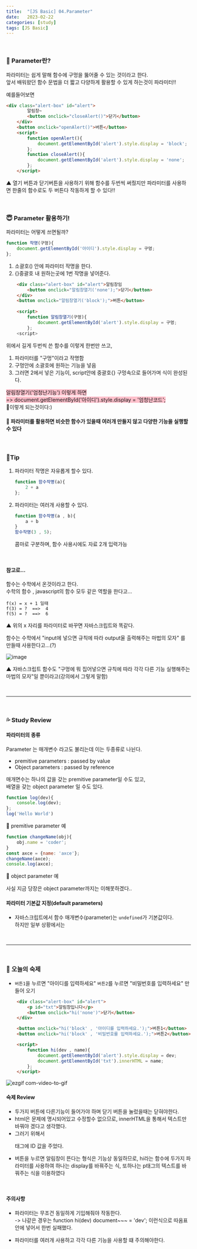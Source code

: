 ```yaml
---
title:  "[JS Basic] 04.Parameter"
date:   2023-02-22
categories: [study]
tags: [JS Basic]
---
```

<br>

### 🙂 Parameter란?

파라미터는 쉽게 말해 함수에 구멍을 뚫어줄 수 있는 것이라고 한다.    
앞서 배워왔던 함수 문법을 더 짧고 다양하게 활용할 수 있게 하는것이 파라미터!!

예를들어보면

```html
<div class="alert-box" id="alert">
        알림창~
        <button onclick="closeAlert()">닫기</button>
    </div>
    <button onclick="openAlert()">버튼</button>
    <script>
        function openAlert(){
            document.getElementById('alert').style.display = 'block';
        };
        function closeAlert(){
            document.getElementById('alert').style.display = 'none';
        };
    </script>
```
▲ 열기 버튼과 닫기버튼을 사용하기 위해 함수를 두번씩 써줬지만 파라미터를 사용하면 한줄의 함수로도 두 버튼다 작동하게 할 수 있다!!

<br>

### 😇 Parameter 활용하기!

파라미터는 어떻게 쓰면될까?

```javascript
function 작명(구멍){
    document.getElementById('아이디').style.display = 구멍;
};
```
1. 소괄호() 안에 파라미터 작명을 한다.
2. {}중괄호 내 원하는곳에 1번 작명을 넣어준다.


```html
    <div class="alert-box" id="alert">알림창임
        <button onclick="알림창열기('none');">닫기</button>
    </div>
    <button onclick="알림창열기('block');">버튼</button>
    
    <script>
        function 알림창열기(구멍){
            document.getElementById('alert').style.display = 구멍;
        };
    <script>
```
위에서 길게 두번씩 쓴 함수를 이렇게 한번만 쓰고,   
1. 파라미터를 "구멍"이라고 작명함
1. 구멍안에 소괄호에 원하는 기능을 넣음
3. 그러면 2에서 넣은 기능이, script안에 중괄호{} 구멍속으로 들어가며 식이 완성된다.

<span style="background:#FFC0CB;">알림창열기('엄청난기능') 이렇게 하면    
=> document.getElementById('아이디').style.display = '엄청난코드'; </span>    
🔺이렇게 되는것이다:)   

#### 🙂 파라미터를 활용하면 비슷한 함수가 있을때 여러개 만들지 않고 다양한 기능을 실행할 수 있다 

<br>

### 📌Tip

1. 파라미터 작명은 자유롭게 할수 있다.

    ```javascript
    function 함수작명(a){
        2 + a
    };
    ```

1. 파라미터는 여러개 사용할 수 있다.

    ```javascript
    function 함수작명(a , b){
        a + b
    }
    함수작명(3 , 5);
    ```
    콤마로 구분하며, 함수 사용시에도 자료 2개 입력가능

<br>

#### 참고로...

함수는 수학에서 온것이라고 한다.    
수학의 함수 , javascript의 함수 모두 같은 역할을 한다고...   

```
f(x) = x + 1 일때
f(3) = ?  ==>  4
f(5) = ?  ==>  6
```
▲ 위의 x 자리를 파라미터로 바꾸면 자바스크립트와 똑같다.    

함수는 수학에서 "input에 넣으면 규칙에 따라 output울 출력해주는 마법의 모자" 를 만들때 사용한다고...(?)

![image](https://user-images.githubusercontent.com/115879536/220539633-8180f908-8976-41ee-bc60-40a1c396d8bf.png)

▲ 자바스크립트 함수도 "구멍에 뭐 집어넣으면 규칙에 따라 각각 다른 기능 실행해주는 마법의 모자"일 뿐이라고(강의에서 그렇게 말함)

<br>

---

<br>


### 💦 Study Review

#### 파라미터의 종류

Parameter 는 매개변수 라고도 불리는데 이는 두종류로 나뉜다.

- premitive parameters : passed by value
- Object parameters : passed by reference

매개면수는 하나의 값을 갖는 premitive parameter일 수도 있고,    
배열을 갖는 object parameter 일 수도 있다.

```javascript
function log(dev){
    console.log(dev);
};
log('Hello World')
```
🔺 premitive parameter 예

```javascript
function changeName(obj){
    obj.name = 'coder';
}
const axce = {name: 'axce'};
changeName(axce);
console.log(axce);
```
🔺 object parameter 예

사실 지금 당장은 object parameter까지는 이해못하겠다..

#### 파라미터 기본값 지정(default parameters)   
- 자바스크립트에서 함수 매개변수(parameter)는 `undefined`가 기본값이다.    
하지만 일부 상황에서는 

<br>

---

<br>

### 📑 오늘의 숙제
- `버튼1`을 누르면 "아이디를 입력하세요" `버튼2`를 누르면 "비밀번호를 입력하세요" 만들어 오기

```html
    <div class="alert-box" id="alert">
        <p id="txt">알림창입니다</p>
        <button onclick="hi('none')">닫기</button>
    </div>

    <button onclick="hi('block' , '아이디를 입력하세요.');">버튼1</button>
    <button onclick="hi('block' , '비밀번호를 입력하세요.');">버튼2</button>

    <script>
        function hi(dev , name){
            document.getElementById('alert').style.display = dev;
            document.getElementById('txt').innerHTML = name;
        };
    </script>
```
![ezgif com-video-to-gif](https://user-images.githubusercontent.com/115879536/220540952-f190474e-52e0-4b75-afc5-ee344e6bc4c4.gif)

#### 숙제 Review   

- 두가지 버튼에 다른기능이 들어가야 하며 닫기 버튼을 눌렀을때는 닫혀야한다.
- html은 문제에 명시되어있고 수정할수 없으므로, innerHTML을 통해서 텍스트만 바꿔야 겠다고 생각했다.
- 그러기 위해서 <P>태그에 ID 값을 주었다.
- 버튼을 누르면 알림창이 뜬다는 형식은 기능상 동일하므로,
hi라는 함수에 두가지 파라미터를 사용하여 하나는 display를 바꿔주는 식,
또하나는 p태그의 텍스트를 바꿔주는 식을 이용하였다

<br>

#### 주의사항

- 파라미터는 무조건 동일하게 기입해줘야 작동한다.    
-> 나같은 경우는 function hi(dev) document~~~ = 'dev';
이런식으로 따옴표 안에 넣어서 한번 실패했다.    

- 파라미터를 여러개 사용하고 각각 다른 기능을 사용할 떄 주의해야한다.